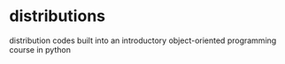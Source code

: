 # distributions
distribution codes built into an introductory object-oriented programming course in python
